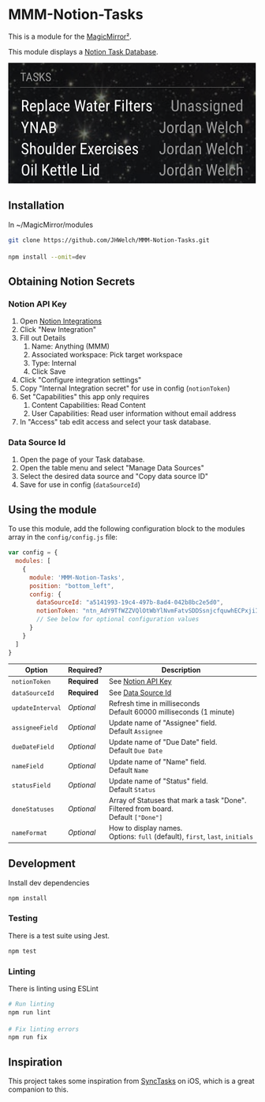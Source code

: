 # MMM-Notion-Tasks

This is a module for the [MagicMirror²](https://github.com/MichMich/MagicMirror/).

This module displays a [Notion Task Database](https://www.notion.com/help/sprints#create-a-task-database).

![Screenshot](screenshot.png)

## Installation

In ~/MagicMirror/modules

```sh
git clone https://github.com/JHWelch/MMM-Notion-Tasks.git

npm install --omit=dev
```

## Obtaining Notion Secrets

### Notion API Key

1. Open [Notion Integrations](https://www.notion.so/profile/integrations)
2. Click "New Integration"
3. Fill out Details
   1. Name: Anything (MMM)
   2. Associated workspace: Pick target workspace
   3. Type: Internal
   4. Click Save
4. Click "Configure integration settings"
5. Copy "Internal Integration secret" for use in config (`notionToken`)
6. Set "Capabilities" this app only requires
   1. Content Capabilities: Read Content
   2. User Capabilities: Read user information without email address
7. In "Access" tab edit access and select your task database.

### Data Source Id

1. Open the page of your Task database.
2. Open the table menu and select "Manage Data Sources"
3. Select the desired data source and "Copy data source ID"
4. Save for use in config (`dataSourceId`)

## Using the module

To use this module, add the following configuration block to the modules array in the `config/config.js` file:

```js
var config = {
  modules: [
    {
      module: 'MMM-Notion-Tasks',
      position: "bottom_left",
      config: {
        dataSourceId: "a5141993-19c4-497b-8ad4-042b8bc2e5d0",
        notionToken: "ntn_AdY9TfWZZVQlOtWbYlNvmFatvSDDSsnjcfquwhECPxjiIv",
        // See below for optional configuration values
      }
    }
  ]
}
```

| Option           | Required?    | Description                                                                             |
| ---------------- | ------------ | --------------------------------------------------------------------------------------- |
| `notionToken`    | **Required** | See [Notion API Key](#notion-api-key)                                                   |
| `dataSourceId`   | **Required** | See [Data Source Id](#data-source-id)                                                   |
| `updateInterval` | *Optional*   | Refresh time in milliseconds <br>Default 60000 milliseconds (1 minute)                  |
| `assigneeField`  | *Optional*   | Update name of "Assignee" field. <br>Default `Assignee`                                 |
| `dueDateField`   | *Optional*   | Update name of "Due Date" field. <br>Default `Due Date`                                 |
| `nameField`      | *Optional*   | Update name of "Name" field. <br>Default `Name`                                         |
| `statusField`    | *Optional*   | Update name of "Status" field. <br>Default `Status`                                     |
| `doneStatuses`   | *Optional*   | Array of Statuses that mark a task "Done". Filtered from board. <br> Default `["Done"]` |
| `nameFormat`     | *Optional*   | How to display names. <br>Options: `full` (default), `first`, `last`, `initials`        |

## Development

Install dev dependencies

```sh
npm install
```

### Testing

There is a test suite using Jest.

```sh
npm test
```

### Linting

There is linting using ESLint

```sh
# Run linting
npm run lint

# Fix linting errors
npm run fix
```

## Inspiration

This project takes some inspiration from [SyncTasks](https://www.synctasks.app/) on iOS, which is a great companion to this.
